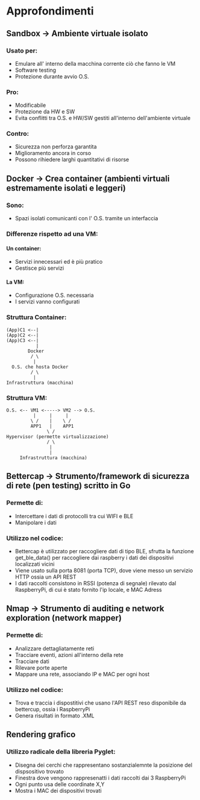 # Approfondimenti

## Sandbox -> Ambiente virtuale isolato
### Usato per:
  - Emulare all' interno della macchina corrente ciò che fanno le VM
  - Software testing
  - Protezione durante avvio O.S.
### Pro:
  - Modificabile
  - Protezione da HW e SW
  - Evita conflitti tra O.S. e HW/SW gestiti all'interno dell'ambiente virtuale
### Contro:
  - Sicurezza non perforza garantita
  - Miglioramento ancora in corso
  - Possono rihiedere larghi quantitativi di risorse

## Docker -> Crea container (ambienti virtuali estremamente isolati e leggeri)
### Sono:
  - Spazi isolati comunicanti con l' O.S. tramite un interfaccia
### Differenze rispetto ad una VM:
#### Un container:
   - Servizi innecessari ed è più pratico
   - Gestisce più servizi
#### La VM:
   - Configurazione O.S. necessaria
   - I servizi vanno configurati
### Struttura Container:
```
(App)C1 <--|
(App)C2 <--|
(App)C3 <--|
           |
        Docker
         / \
          |
  O.S. che hosta Docker
         / \
          |
Infrastruttura (macchina)
```

### Struttura VM:
```
O.S. <-- VM1 <-----> VM2 --> O.S.
          |     |     |
         \ /    |    \ /
         APP1   |    APP1
               \ /
Hypervisor (permette virtualizzazione)
               / \
                |
                |
     Infrastruttura (macchina)
```
           
## Bettercap -> Strumento/framework di sicurezza di rete (pen testing) scritto in Go
### Permette di:
  - Intercettare i dati di protocolli tra cui WIFI e BLE
  - Manipolare i dati
### Utilizzo nel codice:
  - Bettercap è utilizzato per raccogliere dati di tipo BLE, sfrutta la funzione get_ble_data() per raccogliere dai raspberry i dati dei dispositivi localizzati vicini
  - Viene usato sulla porta 8081 (porta TCP), dove viene messo un servizio HTTP ossia un API REST
  - I dati raccolti consistono in RSSI (potenza di segnale) rilevato dal RaspberryPi, di cui è stato fornito l'ip locale, e MAC Adress

 ## Nmap -> Strumento di auditing e network exploration (network mapper)
 ### Permette di:
   - Analizzare dettagliatamente reti
   - Tracciare eventi, azioni all'interno della rete
   - Tracciare dati
   - Rilevare porte aperte
   - Mappare una rete, associando IP e MAC per ogni host
### Utilizzo nel codice:
  - Trova e traccia i dispostitivi che usano l'API REST reso disponibile da bettercup, ossia i RaspberryPi
  - Genera risultati in formato .XML

## Rendering grafico
### Utilizzo radicale della libreria Pyglet:
  - Disegna dei cerchi che rappresentano sostanzialemnte la posizione del dispsositivo trovato
  - Finestra dove vengono rappresenatti i dati raccolti dai 3 RaspberryPi
  - Ogni punto usa delle coordinate X,Y
  - Mostra i MAC dei dispositivi trovati
